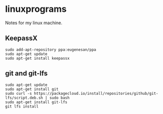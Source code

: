 # linuxprograms
Notes for my linux machine.

## KeepassX
~~~~
sudo add-apt-repository ppa:eugenesan/ppa
sudo apt-get update
sudo apt-get install keepassx
~~~~

## git and git-lfs
~~~~
sudo apt-get update
sudo apt-get install git
sudo curl -s https://packagecloud.io/install/repositories/github/git-lfs/script.deb.sh | sudo bash
sudo apt-get install git-lfs
git lfs install
~~~~

